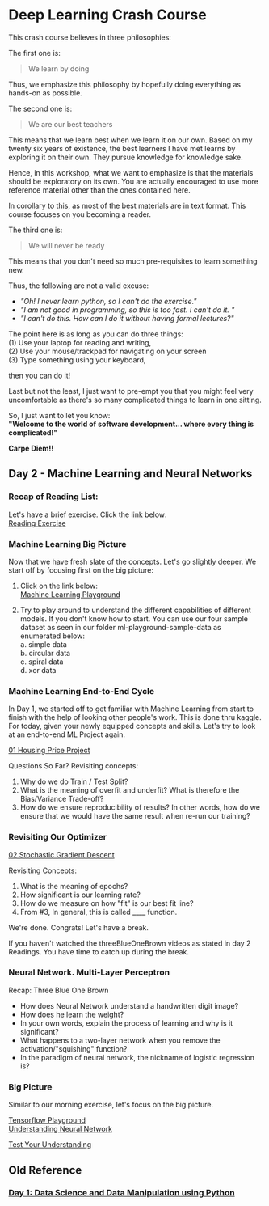 # Deep Learning  Crash Course

This crash course believes in three philosophies:

The first one is:
> We learn by doing

Thus, we emphasize this philosophy by hopefully doing everything as hands-on as possible.

The second one is: 
> We are our best teachers

This means that we learn best when we learn it on our own. Based on my twenty six years of existence, the best learners I have met learns by exploring it on their own. They pursue knowledge for knowledge sake. 

Hence, in this workshop, what we want to emphasize is that the materials should be exploratory on its own. You are actually encouraged to use more reference material other than the ones contained here. 

In corollary to this, as most of the best materials are in text format. This course focuses on you becoming a reader. 

The third one is:
> We will never be ready

This means that you don't need so much pre-requisites to learn something new. 

Thus, the following are not a valid excuse:  
- *"Oh! I never learn python, so I can't do the exercise."*
- *"I am not good in programming, so this is too fast. I can't do it. "*
- *"I can't do this. How can I do it without having formal lectures?"*

The point here is as long as you can do three things:      
(1) Use your laptop for reading and writing,    
(2) Use your mouse/trackpad for navigating on your screen   
(3) Type something using your keyboard,    

then you can do it!

Last but not the least, I just want to pre-empt you that you might feel very uncomfortable as there's so many complicated things to learn in one sitting. 

So, I just want to let you know:   
**"Welcome to the world of software development... where every thing is complicated!"**

**Carpe Diem!!**

## Day 2 - Machine Learning and Neural Networks

### Recap of Reading List:

Let's have a brief exercise.  Click the link below:    
[Reading Exercise](https://docs.google.com/document/d/1aJrqm4d6oKwl1sIBSjnBMf2bspy99bYt53szzGQHBfE/edit?usp=sharing)

### Machine Learning Big Picture
Now that we have fresh slate of the concepts. Let's go slightly deeper. We start off by focusing first on the big picture:

1. Click on the link below:    
[Machine Learning Playground](http://ml-playground.com/#)


2. Try to play around to understand the different capabilities of different models. 
If you don't know how to start. You can use our four sample dataset as seen in our folder ml-playground-sample-data as enumerated below:    
    a.  simple data   
    b.  circular data   
    c.  spiral data   
    d.  xor data 

### Machine Learning End-to-End Cycle
In Day 1, we started off to get familiar with Machine Learning from start to finish with the help of looking other people's work. This is done thru kaggle.
For today, given your newly equipped concepts and skills. Let's try to look at an end-to-end ML Project again.

[01 Housing Price Project](01_regression.ipynb)

Questions So Far?
Revisiting concepts:
1. Why do we do Train / Test Split?
2. What is the meaning of overfit and underfit? What is therefore the Bias/Variance Trade-off?
3. How do we ensure reproducibility of results? In other words, how do we ensure that we would have the same result when re-run our training?


### Revisiting Our Optimizer

[02 Stochastic Gradient Descent](02_sgd.ipynb)

Revisiting Concepts:
1. What is the meaning of epochs?
2. How significant is our learning rate?
3. How do we measure on how "fit" is our best fit line? 
4. From #3, In general, this is called ____ function.



We're done. Congrats! Let's have a break.

If you haven't watched the threeBlueOneBrown videos as stated in day 2 Readings. You have time to catch up during the break.

### Neural Network. Multi-Layer Perceptron

Recap: Three Blue One Brown
- How does Neural Network understand a handwritten digit image?
- How does he learn the weight?
- In your own words, explain the process of learning and why is it significant?
- What happens to a two-layer network when you remove the activation/"squishing" function?
- In the paradigm of neural network, the nickname of logistic regression is?

### Big Picture
Similar to our morning exercise, let's focus on the big picture.

[Tensorflow Playground](https://playground.tensorflow.org/)   
[Understanding Neural Network](https://cloud.google.com/blog/products/gcp/understanding-neural-networks-with-tensorflow-playground)

[Test Your Understanding](https://developers.google.com/machine-learning/crash-course/introduction-to-neural-networks/playground-exercises)




## Old Reference
### [Day 1: Data Science and Data Manipulation using Python](day-1/README.md)